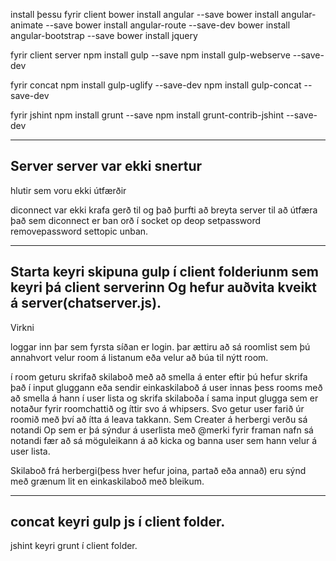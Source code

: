 install þessu fyrir client
bower install angular --save
bower install angular-animate --save
bower install angular-route --save-dev
bower install angular-bootstrap --save
bower install jquery 

fyrir client server
npm install gulp --save
npm install gulp-webserve --save-dev 

fyrir concat
npm install gulp-uglify --save-dev 
npm install gulp-concat --save-dev 

fyrir jshint
npm install grunt --save
npm install grunt-contrib-jshint --save-dev

--------------------------------------------------------
Server
server var ekki snertur
--------------------------------------------------------
hlutir sem voru ekki útfærðir 

diconnect var ekki krafa gerð til og það þurfti að breyta server til að útfæra það sem diconnect er ban orð í socket
op
deop
setpassword
removepassword
settopic
unban.

--------------------------------------------------------
Starta
keyri skipuna gulp í client folderiunm sem keyri þá client serverinn
Og hefur auðvita kveikt á server(chatserver.js).
--------------------------------------------------------
Virkni

loggar inn þar sem fyrsta síðan er login. þar ættiru að sá roomlist
sem þú annahvort velur room á listanum eða velur að búa til nýtt room.

í room geturu skrifað skilaboð með að smella á enter eftir þú hefur skrifa það í input gluggann
eða sendir einkaskilaboð á user innas þess rooms með að smella á hann í user lista og skrifa skilaboða í sama input glugga sem er notaður fyrir roomchattið og íttir svo á whipsers. Svo getur user farið úr roomið með því að ítta á leava takkann. Sem Creater á herbergi verðu sá notandi Op sem er þá sýndur á userlista með @merki fyrir framan nafn sá notandi fær að sá möguleikann á að kicka og banna user sem hann velur á user lista.

Skilaboð frá herbergi(þess hver hefur joina, partað eða annað) eru sýnd með grænum lit en einkaskilaboð með bleikum.

--------------------------------------------------------
concat
keyri gulp js í client folder.
--------------------------------------------------------
jshint
keyri grunt í client folder.

